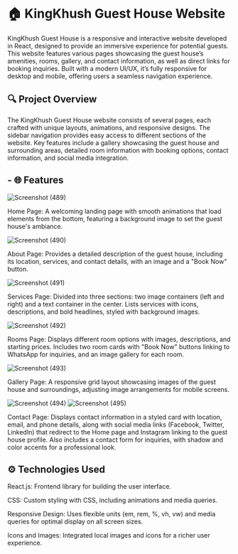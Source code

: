 # 🏠 KingKhush Guest House Website

KingKhush Guest House is a responsive and interactive website developed in React, designed to provide an immersive experience for potential guests. This website features various pages showcasing the guest house’s amenities, rooms, gallery, and contact information, as well as direct links for booking inquiries. Built with a modern UI/UX, it’s fully responsive for desktop and mobile, offering users a seamless navigation experience.

## 🔍 Project Overview

The KingKhush Guest House website consists of several pages, each crafted with unique layouts, animations, and responsive designs. The sidebar navigation provides easy access to different sections of the website. Key features include a gallery showcasing the guest house and surrounding areas, detailed room information with booking options, contact information, and social media integration.

## - 🌐 Features

![Screenshot (489)](https://github.com/user-attachments/assets/bee51cab-97dc-4feb-a81f-b924589012b2)

Home Page: A welcoming landing page with smooth animations that load elements from the bottom, featuring a background image to set the guest house's ambiance.


![Screenshot (490)](https://github.com/user-attachments/assets/4323f639-849e-4a27-a41a-59ca856c55bd)

About Page: Provides a detailed description of the guest house, including its location, services, and contact details, with an image and a "Book Now" button.


![Screenshot (491)](https://github.com/user-attachments/assets/c034bacb-e773-4897-bc7d-5811f87ef8ff)

Services Page: Divided into three sections: two image containers (left and right) and a text container in the center. Lists services with icons, descriptions, and bold headlines, styled with background images.


![Screenshot (492)](https://github.com/user-attachments/assets/3adacf98-ff77-4366-8141-511758954a60)

Rooms Page: Displays different room options with images, descriptions, and starting prices. Includes two room cards with "Book Now" buttons linking to WhatsApp for inquiries, and an image gallery for each room.


![Screenshot (493)](https://github.com/user-attachments/assets/c3667012-9739-4b05-90fc-d3736919e7c6)

Gallery Page: A responsive grid layout showcasing images of the guest house and surroundings, adjusting image arrangements for mobile screens.


![Screenshot (494)](https://github.com/user-attachments/assets/0af6c634-9f03-4a6e-b8db-93c28d775bc4)
![Screenshot (495)](https://github.com/user-attachments/assets/1e159775-b292-4e68-b83a-9faac00064c6)

Contact Page: Displays contact information in a styled card with location, email, and phone details, along with social media links (Facebook, Twitter, LinkedIn) that redirect to the Home page and Instagram linking to the guest house profile. Also includes a contact form for inquiries, with shadow and color accents for a professional look.


## ⚙️ Technologies Used

React.js: Frontend library for building the user interface.

CSS: Custom styling with CSS, including animations and media queries.

Responsive Design: Uses flexible units (em, rem, %, vh, vw) and media queries for optimal display on all screen sizes.

Icons and Images: Integrated local images and icons for a richer user experience.
